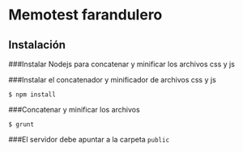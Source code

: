 # Memotest farandulero

## Instalación

###Instalar Nodejs para concatenar y minificar los archivos css y js

###Instalar el concatenador y minificador de archivos css y js
```shell
$ npm install
```

###Concatenar y minificar los archivos
```shell
$ grunt
```

###El servidor debe apuntar a la carpeta `public`
